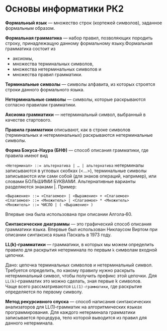# Основы информатики РК2

**Формальный язык** — множество строк (кортежей символов), заданное формальным образом.

**Формальная грамматика** — набор правил, позволяющих породить строку, принадлежащую данному формальному языку.Формальная грамматика состоит из
- аксиомы,
- множества терминальных символов,
- множества нетерминальных символов и
- множества правил грамматики.

**Терминальные символы** — символы алфавита, из которых строятся строки данного формального языка.

**Нетерминальные символы** — символы, которые раскрываются согласно правилам грамматики.

**Аксиома грамматики** — нетерминальный символ, выбранный в качестве стартового.

**Правила грамматики** описывают, как в строке символов (терминальных и нетерминальных) раскрываются нетерминальные символы.

**Форма Бэкуса‐Наура (БНФ)** — способ описания грамматики, где правила имеют вид

`<Нетерминал> ::= альтернатива | … | альтернатива`
нетерминалы записываются в угловых скобках (<…>),
терминальные символы записываются или сами собой (для
знаков операций, например), или словами БОЛЬШИМИ
БУКВАМИ. Альтернативные варианты разделяются знаками |.
Пример:
```
<Выражение> ::= <Слагаемое> | <Выражение> + <Слагаемое>
<Слагаемое> ::= <Множитель> | <Слагаемое> * <Множитель>
<Множитель> ::= ЧИСЛО | ( <Выражение> )
```
Впервые она была использована при описании Алгола‐60.

**Синтаксические диаграммы** — это графический способ описания грамматики языка. Впервые был использован Никлаусом Виртом при описании синтаксиса языка Паскаль в 1973 году.

**LL(k)‐грамматики** — грамматики, в которых мы можем определить правило для раскрытия нетерминала по первым `k` символам входной цепочки.

Дано: цепочка терминальных символов и нетерминальный
символ. Требуется определить, по какому правилу нужно
раскрыть нетерминальный символ, чтобы получить префикс этой
цепочки. Для `LL(k)`‐грамматик это можно сделать, зная первые k
символов.  
Чаще всего рассматриваются `LL(1)‐грамматики`, где раскрытие определяется по первому символу.

**Метод рекурсивного спуска** — способ написания синтаксических анализаторов для LL(1)‐грамматик на алгоритмических языках программирования. Для каждого нетерминала грамматики записывается процедура, тело которой выводится из правил для данного нетерминала.

